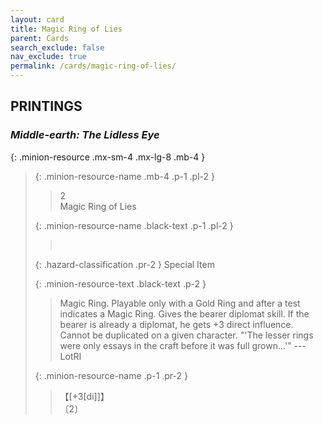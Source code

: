 ```yaml
---
layout: card
title: Magic Ring of Lies
parent: Cards
search_exclude: false
nav_exclude: true
permalink: /cards/magic-ring-of-lies/
---
```


## PRINTINGS


### _Middle-earth: The Lidless Eye_

{: .minion-resource .mx-sm-4 .mx-lg-8 .mb-4 }
> {: .minion-resource-name .mb-4 .p-1 .pl-2 }
> > <div class="hazard-mp">2</div>
> > <div class="card-name">Magic Ring of Lies</div>
>
> {: .minion-resource-name .black-text .p-1 .pl-2 }
> > &nbsp;
>
> {: .hazard-classification .pr-2 }
> Special Item
>
> {: .minion-resource-text .black-text .p-2 }
> > Magic Ring. Playable only with a Gold Ring and after a test indicates a Magic Ring. Gives the bearer diplomat skill. If the bearer is already a diplomat, he gets +3 direct influence. Cannot be duplicated on a given character.  "'The lesser rings were only essays in the craft before it was full grown...'" ---LotRI 
> 
> {: .minion-resource-name .p-1 .pr-2 }
> > <div class="card-shield">【[+3[di]]】</div>
> > <div class="card-corruption-white">〔2〕</div>
